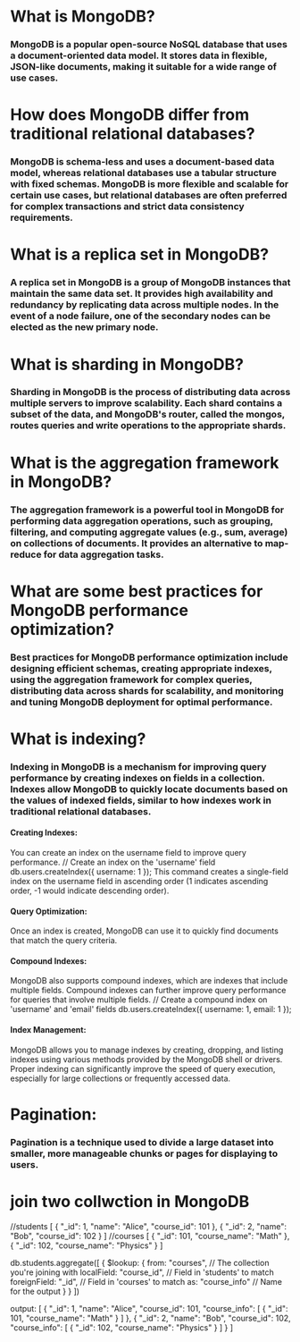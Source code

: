 # What is MongoDB?
### MongoDB is a popular open-source NoSQL database that uses a document-oriented data model. It stores data in flexible, JSON-like documents, making it suitable for a wide range of use cases.

# How does MongoDB differ from traditional relational databases?
### MongoDB is schema-less and uses a document-based data model, whereas relational databases use a tabular structure with fixed schemas. MongoDB is more flexible and scalable for certain use cases, but relational databases are often preferred for complex transactions and strict data consistency requirements.

# What is a replica set in MongoDB?
### A replica set in MongoDB is a group of MongoDB instances that maintain the same data set. It provides high availability and redundancy by replicating data across multiple nodes. In the event of a node failure, one of the secondary nodes can be elected as the new primary node.

# What is sharding in MongoDB?
### Sharding in MongoDB is the process of distributing data across multiple servers to improve scalability. Each shard contains a subset of the data, and MongoDB's router, called the mongos, routes queries and write operations to the appropriate shards.

# What is the aggregation framework in MongoDB?
### The aggregation framework is a powerful tool in MongoDB for performing data aggregation operations, such as grouping, filtering, and computing aggregate values (e.g., sum, average) on collections of documents. It provides an alternative to map-reduce for data aggregation tasks.

# What are some best practices for MongoDB performance optimization?
### Best practices for MongoDB performance optimization include designing efficient schemas, creating appropriate indexes, using the aggregation framework for complex queries, distributing data across shards for scalability, and monitoring and tuning MongoDB deployment for optimal performance.

# What is indexing?
### Indexing in MongoDB is a mechanism for improving query performance by creating indexes on fields in a collection. Indexes allow MongoDB to quickly locate documents based on the values of indexed fields, similar to how indexes work in traditional relational databases.
#### Creating Indexes:
You can create an index on the username field to improve query performance.
// Create an index on the 'username' field
db.users.createIndex({ username: 1 });
This command creates a single-field index on the username field in ascending order (1 indicates ascending order, -1 would indicate descending order).
#### Query Optimization:
Once an index is created, MongoDB can use it to quickly find documents that match the query criteria.
#### Compound Indexes:
MongoDB also supports compound indexes, which are indexes that include multiple fields. Compound indexes can further improve query performance for queries that involve multiple fields.
// Create a compound index on 'username' and 'email' fields
db.users.createIndex({ username: 1, email: 1 });
#### Index Management:
MongoDB allows you to manage indexes by creating, dropping, and listing indexes using various methods provided by the MongoDB shell or drivers.
Proper indexing can significantly improve the speed of query execution, especially for large collections or frequently accessed data.

# Pagination:
### Pagination is a technique used to divide a large dataset into smaller, more manageable chunks or pages for displaying to users.

# join two collwction in MongoDB

//students
[
  { "_id": 1, "name": "Alice", "course_id": 101 },
  { "_id": 2, "name": "Bob", "course_id": 102 }
]
//courses
[
  { "_id": 101, "course_name": "Math" },
  { "_id": 102, "course_name": "Physics" }
]

db.students.aggregate([
  {
    $lookup: {
      from: "courses",         // The collection you're joining with
      localField: "course_id", // Field in 'students' to match
      foreignField: "_id",     // Field in 'courses' to match
      as: "course_info"        // Name for the output
    }
  }
])

output:
[
  {
    "_id": 1,
    "name": "Alice",
    "course_id": 101,
    "course_info": [
      { "_id": 101, "course_name": "Math" }
    ]
  },
  {
    "_id": 2,
    "name": "Bob",
    "course_id": 102,
    "course_info": [
      { "_id": 102, "course_name": "Physics" }
    ]
  }
]
